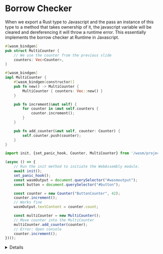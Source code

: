 # Borrow Checker

When we export a Rust type to Javascript and the pass an instance of this type to a method that takes ownership of it, the javascript variable will be cleared and dereferencing it will throw a runtime error.
This essentially implements the borrow checker at Runtime in Javascript.

```rust
#[wasm_bindgen]
pub struct MultiCounter {
    // We use the counter from the previous slide
    counters: Vec<Counter>,
}

#[wasm_bindgen]
impl MultiCounter {
    #[wasm_bindgen(constructor)]
    pub fn new() -> MultiCounter {
        MultiCounter { counters: Vec::new() }
    }

    pub fn increment(&mut self) {
        for counter in &mut self.counters {
            counter.increment();
        }
    }

    pub fn add_counter(&mut self, counter: Counter) {
        self.counter.push(counter);
    }
}
```

```javascript
import init, {set_panic_hook, Counter, MultiCounter} from '/wasm/project.js';

(async () => { 
    // Run the init method to initiate the WebAssembly module.
    await init();
    set_panic_hook();
    const wasmOutput = document.querySelector("#wasmoutput");
    const button = document.querySelector("#button");

    const counter = new Counter("ButtonCounter", 42);
    counter.increment();
    // Works fine
    wasmOutput.textContent = counter.count;

    const multiCounter = new MultiCounter();
    // Move counter into the MultiCounter
    multiCounter.add_counter(counter);
    // Error: Open console
    counter.increment();
})();
```

<details>

* `counter` is moved before the second call, so the code panics
* Ownership rules must be respected

</details>